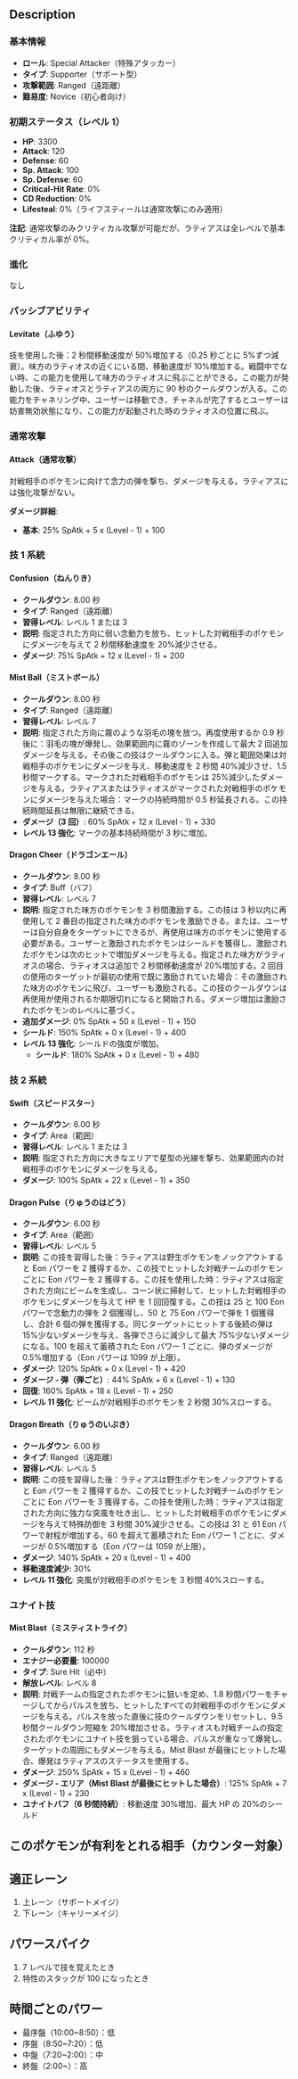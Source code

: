 ## Description

### 基本情報

- **ロール**: Special Attacker（特殊アタッカー）
- **タイプ**: Supporter（サポート型）
- **攻撃範囲**: Ranged（遠距離）
- **難易度**: Novice（初心者向け）

### 初期ステータス（レベル 1）

- **HP**: 3300
- **Attack**: 120
- **Defense**: 60
- **Sp. Attack**: 100
- **Sp. Defense**: 60
- **Critical-Hit Rate**: 0%
- **CD Reduction**: 0%
- **Lifesteal**: 0%（ライフスティールは通常攻撃にのみ適用）

**注記**: 通常攻撃のみクリティカル攻撃が可能だが、ラティアスは全レベルで基本クリティカル率が 0%。

### 進化

なし

### パッシブアビリティ

#### Levitate（ふゆう）

技を使用した後：2 秒間移動速度が 50%増加する（0.25 秒ごとに 5%ずつ減衰）。味方のラティオスの近くにいる間、移動速度が 10%増加する。戦闘中でない時、この能力を使用して味方のラティオスに飛ぶことができる。この能力が発動した後、ラティオスとラティアスの両方に 90 秒のクールダウンが入る。この能力をチャネリング中、ユーザーは移動でき、チャネルが完了するとユーザーは妨害無効状態になり、この能力が起動された時のラティオスの位置に飛ぶ。

### 通常攻撃

#### Attack（通常攻撃）

対戦相手のポケモンに向けて念力の弾を撃ち、ダメージを与える。ラティアスには強化攻撃がない。

**ダメージ詳細**:

- **基本**: 25% SpAtk + 5 x (Level - 1) + 100

### 技 1 系統

#### Confusion（ねんりき）

- **クールダウン**: 8.00 秒
- **タイプ**: Ranged（遠距離）
- **習得レベル**: レベル 1 または 3
- **説明**: 指定された方向に弱い念動力を放ち、ヒットした対戦相手のポケモンにダメージを与えて 2 秒間移動速度を 20%減少させる。
- **ダメージ**: 75% SpAtk + 12 x (Level - 1) + 200

#### Mist Ball（ミストボール）

- **クールダウン**: 8.00 秒
- **タイプ**: Ranged（遠距離）
- **習得レベル**: レベル 7
- **説明**: 指定された方向に霧のような羽毛の塊を放つ。再度使用するか 0.9 秒後に：羽毛の塊が爆発し、効果範囲内に霧のゾーンを作成して最大 2 回追加ダメージを与える。その後この技はクールダウンに入る。弾と範囲効果は対戦相手のポケモンにダメージを与え、移動速度を 2 秒間 40%減少させ、1.5 秒間マークする。マークされた対戦相手のポケモンは 25%減少したダメージを与える。ラティアスまたはラティオスがマークされた対戦相手のポケモンにダメージを与えた場合：マークの持続時間が 0.5 秒延長される。この持続時間延長は無限に継続できる。
- **ダメージ（3 回）**: 60% SpAtk + 12 x (Level - 1) + 330
- **レベル 13 強化**: マークの基本持続時間が 3 秒に増加。

#### Dragon Cheer（ドラゴンエール）

- **クールダウン**: 8.00 秒
- **タイプ**: Buff（バフ）
- **習得レベル**: レベル 7
- **説明**: 指定された味方のポケモンを 3 秒間激励する。この技は 3 秒以内に再使用して 2 番目の指定された味方のポケモンを激励できる。または、ユーザーは自分自身をターゲットにできるが、再使用は味方のポケモンに使用する必要がある。ユーザーと激励されたポケモンはシールドを獲得し、激励されたポケモンは次のヒットで増加ダメージを与える。指定された味方がラティオスの場合、ラティオスは追加で 2 秒間移動速度が 20%増加する。2 回目の使用のターゲットが最初の使用で既に激励されていた場合：その激励された味方のポケモンに飛び、ユーザーも激励される。この技のクールダウンは再使用が使用されるか期限切れになると開始される。ダメージ増加は激励されたポケモンのレベルに基づく。
- **追加ダメージ**: 0% SpAtk + 50 x (Level - 1) + 150
- **シールド**: 150% SpAtk + 0 x (Level - 1) + 400
- **レベル 13 強化**: シールドの強度が増加。
  - **シールド**: 180% SpAtk + 0 x (Level - 1) + 480

### 技 2 系統

#### Swift（スピードスター）

- **クールダウン**: 6.00 秒
- **タイプ**: Area（範囲）
- **習得レベル**: レベル 1 または 3
- **説明**: 指定された方向に大きなエリアで星型の光線を撃ち、効果範囲内の対戦相手のポケモンにダメージを与える。
- **ダメージ**: 100% SpAtk + 22 x (Level - 1) + 350

#### Dragon Pulse（りゅうのはどう）

- **クールダウン**: 6.00 秒
- **タイプ**: Area（範囲）
- **習得レベル**: レベル 5
- **説明**: この技を習得した後：ラティアスは野生ポケモンをノックアウトすると Eon パワーを 2 獲得するか、この技でヒットした対戦チームのポケモンごとに Eon パワーを 2 獲得する。この技を使用した時：ラティアスは指定された方向にビームを生成し、コーン状に掃射して、ヒットした対戦相手のポケモンにダメージを与えて HP を 1 回回復する。この技は 25 と 100 Eon パワーで念動力の弾を 2 個獲得し、50 と 75 Eon パワーで弾を 1 個獲得し、合計 6 個の弾を獲得する。同じターゲットにヒットする後続の弾は 15%少ないダメージを与え、各弾でさらに減少して最大 75%少ないダメージになる。100 を超えて蓄積された Eon パワー 1 ごとに、弾のダメージが 0.5%増加する（Eon パワーは 1099 が上限）。
- **ダメージ**: 120% SpAtk + 0 x (Level - 1) + 420
- **ダメージ - 弾（弾ごと）**: 44% SpAtk + 6 x (Level - 1) + 130
- **回復**: 160% SpAtk + 18 x (Level - 1) + 250
- **レベル 11 強化**: ビームが対戦相手のポケモンを 2 秒間 30%スローする。

#### Dragon Breath（りゅうのいぶき）

- **クールダウン**: 6.00 秒
- **タイプ**: Ranged（遠距離）
- **習得レベル**: レベル 5
- **説明**: この技を習得した後：ラティアスは野生ポケモンをノックアウトすると Eon パワーを 2 獲得するか、この技でヒットした対戦チームのポケモンごとに Eon パワーを 3 獲得する。この技を使用した時：ラティアスは指定された方向に強力な突風を吐き出し、ヒットした対戦相手のポケモンにダメージを与えて特殊防御を 3 秒間 30%減少させる。この技は 31 と 61 Eon パワーで射程が増加する。60 を超えて蓄積された Eon パワー 1 ごとに、ダメージが 0.5%増加する（Eon パワーは 1059 が上限）。
- **ダメージ**: 140% SpAtk + 20 x (Level - 1) + 400
- **移動速度減少**: 30%
- **レベル 11 強化**: 突風が対戦相手のポケモンを 3 秒間 40%スローする。

### ユナイト技

#### Mist Blast（ミスティストライク）

- **クールダウン**: 112 秒
- **エナジー必要量**: 100000
- **タイプ**: Sure Hit（必中）
- **解放レベル**: レベル 8
- **説明**: 対戦チームの指定されたポケモンに狙いを定め、1.8 秒間パワーをチャージしてからパルスを放ち、ヒットしたすべての対戦相手のポケモンにダメージを与える。パルスを放った直後に技のクールダウンをリセットし、9.5 秒間クールダウン短縮を 20%増加させる。ラティオスも対戦チームの指定されたポケモンにユナイト技を狙っている場合、パルスが重なって爆発し、ターゲットの周囲にもダメージを与える。Mist Blast が最後にヒットした場合、爆発はラティアスのステータスを使用する。
- **ダメージ**: 250% SpAtk + 15 x (Level - 1) + 460
- **ダメージ - エリア（Mist Blast が最後にヒットした場合）**: 125% SpAtk + 7 x (Level - 1) + 230
- **ユナイトバフ（6 秒間持続）**: 移動速度 30%増加、最大 HP の 20%のシールド

## このポケモンが有利をとれる相手（カウンター対象）


## 適正レーン

1. 上レーン（サポートメイジ）
2. 下レーン（キャリーメイジ）

## パワースパイク

1. 7 レベルで技を覚えたとき
2. 特性のスタックが 100 になったとき

## 時間ごとのパワー

- 最序盤（10:00~8:50）：低
- 序盤（8:50~7:20）：低
- 中盤（7:20~2:00）：中
- 終盤（2:00~）：高
